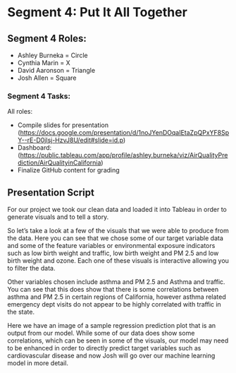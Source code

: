 # Segment 4: Put It All Together
## Segment 4 Roles:

* Ashley Burneka = Circle
* Cynthia Marin = X 
* David Aaronson = Triangle 
* Josh Allen = Square

### Segment 4 Tasks:

All roles:

* Compile slides for presentation (https://docs.google.com/presentation/d/1noJYenDOqaIEtaZpQPxYF8SpY--rE-D0jlsj-HzvJ8U/edit#slide=id.p)
* Dashboard: (https://public.tableau.com/app/profile/ashley.burneka/viz/AirQualityPrediction/AirQualityinCalifornia) 
* Finalize GitHub content for grading 

## Presentation Script 

For our project we took our clean data and loaded it into Tableau in order to generate visuals and to tell a story.
 
So let’s take a look at a few of the visuals that we were able to produce from the data. Here you can see that we chose some of our target variable data and some of the feature variables or environmental exposure indicators such as low birth weight and traffic, low birth weight and PM 2.5 and low birth weight and ozone. Each one of these visuals is interactive allowing you to filter the data.
 
Other variables chosen include asthma and PM 2.5 and Asthma and traffic. You can see that this does show that there is some correlations between asthma and PM 2.5 in certain regions of California, however asthma related emergency dept visits do not appear to be highly correlated with traffic in the state.
 
Here we have an image of a sample regression prediction plot that is an output from our model. While some of our data does show some correlations, which can be seen in some of the visuals, our model may need to be enhanced in order to directly predict target variables such as cardiovascular disease and now Josh will go over our machine learning model in more detail.




